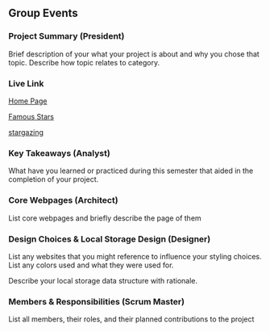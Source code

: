 ## Group Events

### Project Summary (President)

Brief description of your what your project is about and why you chose that topic. Describe how topic relates to category.

### Live Link

[Home Page](https://creel90.github.io/DeLorean/Final-Documentation//home.html)

[Famous Stars](https://creel90.github.io/DeLorean/Final-Documentation//Final-project-2%20/Stars.html)

[stargazing](https://creel90.github.io/DeLorean/Final-Documentation//stargazing.html)


### Key Takeaways (Analyst)

What have you learned or practiced during this semester that aided in the completion of your project.

### Core Webpages (Architect)

List core webpages and briefly describe the page of them

### Design Choices & Local Storage Design (Designer)

List any websites that you might reference to influence your styling choices. List any colors used and what they were used for. 

Describe your local storage data structure with rationale.

### Members & Responsibilities (Scrum Master)

List all members, their roles, and their planned contributions to the project